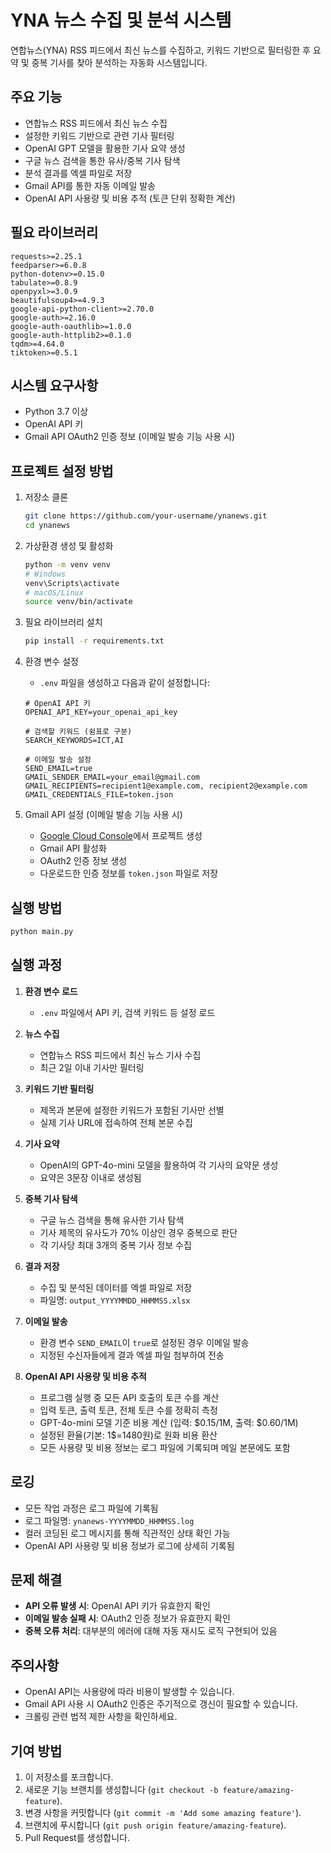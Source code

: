 # YNA 뉴스 수집 및 분석 시스템

연합뉴스(YNA) RSS 피드에서 최신 뉴스를 수집하고, 키워드 기반으로 필터링한 후 요약 및 중복 기사를 찾아 분석하는 자동화 시스템입니다.

## 주요 기능

- 연합뉴스 RSS 피드에서 최신 뉴스 수집
- 설정한 키워드 기반으로 관련 기사 필터링
- OpenAI GPT 모델을 활용한 기사 요약 생성
- 구글 뉴스 검색을 통한 유사/중복 기사 탐색
- 분석 결과를 엑셀 파일로 저장
- Gmail API를 통한 자동 이메일 발송
- OpenAI API 사용량 및 비용 추적 (토큰 단위 정확한 계산)

## 필요 라이브러리

```
requests>=2.25.1
feedparser>=6.0.8
python-dotenv>=0.15.0
tabulate>=0.8.9
openpyxl>=3.0.9
beautifulsoup4>=4.9.3
google-api-python-client>=2.70.0
google-auth>=2.16.0
google-auth-oauthlib>=1.0.0
google-auth-httplib2>=0.1.0
tqdm>=4.64.0
tiktoken>=0.5.1
```

## 시스템 요구사항

- Python 3.7 이상
- OpenAI API 키
- Gmail API OAuth2 인증 정보 (이메일 발송 기능 사용 시)

## 프로젝트 설정 방법

1. 저장소 클론
   ```bash
   git clone https://github.com/your-username/ynanews.git
   cd ynanews
   ```

2. 가상환경 생성 및 활성화
   ```bash
   python -m venv venv
   # Windows
   venv\Scripts\activate
   # macOS/Linux
   source venv/bin/activate
   ```

3. 필요 라이브러리 설치
   ```bash
   pip install -r requirements.txt
   ```

4. 환경 변수 설정
   - `.env` 파일을 생성하고 다음과 같이 설정합니다:
   ```
   # OpenAI API 키
   OPENAI_API_KEY=your_openai_api_key

   # 검색할 키워드 (쉼표로 구분)
   SEARCH_KEYWORDS=ICT,AI

   # 이메일 발송 설정
   SEND_EMAIL=true
   GMAIL_SENDER_EMAIL=your_email@gmail.com
   GMAIL_RECIPIENTS=recipient1@example.com, recipient2@example.com
   GMAIL_CREDENTIALS_FILE=token.json
   ```

5. Gmail API 설정 (이메일 발송 기능 사용 시)
   - [Google Cloud Console](https://console.cloud.google.com/)에서 프로젝트 생성
   - Gmail API 활성화
   - OAuth2 인증 정보 생성
   - 다운로드한 인증 정보를 `token.json` 파일로 저장

## 실행 방법

```bash
python main.py
```

## 실행 과정

1. **환경 변수 로드**
   - `.env` 파일에서 API 키, 검색 키워드 등 설정 로드

2. **뉴스 수집**
   - 연합뉴스 RSS 피드에서 최신 뉴스 기사 수집
   - 최근 2일 이내 기사만 필터링

3. **키워드 기반 필터링**
   - 제목과 본문에 설정한 키워드가 포함된 기사만 선별
   - 실제 기사 URL에 접속하여 전체 본문 수집

4. **기사 요약**
   - OpenAI의 GPT-4o-mini 모델을 활용하여 각 기사의 요약문 생성
   - 요약은 3문장 이내로 생성됨

5. **중복 기사 탐색**
   - 구글 뉴스 검색을 통해 유사한 기사 탐색
   - 기사 제목의 유사도가 70% 이상인 경우 중복으로 판단
   - 각 기사당 최대 3개의 중복 기사 정보 수집

6. **결과 저장**
   - 수집 및 분석된 데이터를 엑셀 파일로 저장
   - 파일명: `output_YYYYMMDD_HHMMSS.xlsx`

7. **이메일 발송**
   - 환경 변수 `SEND_EMAIL`이 `true`로 설정된 경우 이메일 발송
   - 지정된 수신자들에게 결과 엑셀 파일 첨부하여 전송

8. **OpenAI API 사용량 및 비용 추적**
   - 프로그램 실행 중 모든 API 호출의 토큰 수를 계산
   - 입력 토큰, 출력 토큰, 전체 토큰 수를 정확히 측정
   - GPT-4o-mini 모델 기준 비용 계산 (입력: $0.15/1M, 출력: $0.60/1M)
   - 설정된 환율(기본: 1$=1480원)로 원화 비용 환산
   - 모든 사용량 및 비용 정보는 로그 파일에 기록되며 메일 본문에도 포함

## 로깅

- 모든 작업 과정은 로그 파일에 기록됨
- 로그 파일명: `ynanews-YYYYMMDD_HHMMSS.log`
- 컬러 코딩된 로그 메시지를 통해 직관적인 상태 확인 가능
- OpenAI API 사용량 및 비용 정보가 로그에 상세히 기록됨

## 문제 해결

- **API 오류 발생 시**: OpenAI API 키가 유효한지 확인
- **이메일 발송 실패 시**: OAuth2 인증 정보가 유효한지 확인
- **중복 오류 처리**: 대부분의 에러에 대해 자동 재시도 로직 구현되어 있음

## 주의사항

- OpenAI API는 사용량에 따라 비용이 발생할 수 있습니다.
- Gmail API 사용 시 OAuth2 인증은 주기적으로 갱신이 필요할 수 있습니다.
- 크롤링 관련 법적 제한 사항을 확인하세요.

## 기여 방법

1. 이 저장소를 포크합니다.
2. 새로운 기능 브랜치를 생성합니다 (`git checkout -b feature/amazing-feature`).
3. 변경 사항을 커밋합니다 (`git commit -m 'Add some amazing feature'`).
4. 브랜치에 푸시합니다 (`git push origin feature/amazing-feature`).
5. Pull Request를 생성합니다. 